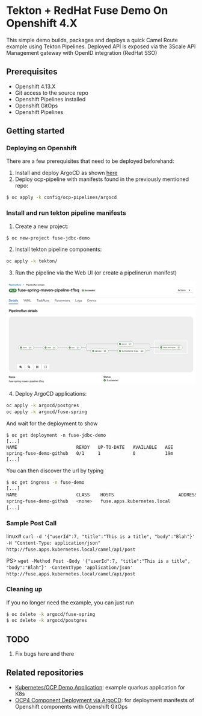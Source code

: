 # Tekton + RedHat Fuse Demo On Openshift 4.X

This simple demo builds, packages and deploys a quick Camel Route example using Tekton Pipelines.
Deployed API is exposed via the 3Scale API Management gateway with OpenID integration (RedHat SSO)

## Prerequisites
- Openshift 4.13.X
- Git access to the source repo
- Openshift Pipelines installed
- Openshift GitOps
- Openshift Pipelines

## Getting started

### Deploying on Openshift

There are a few prerequisites that need to be deployed beforehand:

1. Install and deploy ArgoCD as shown [here](https://github.com/mcaimi/k8s-demo-argocd)
2. Deploy ocp-pipeline with manifests found in the previously mentioned repo:

```bash
$ oc apply -k config/ocp-pipelines/argocd
```

### Install and run tekton pipeline manifests

1. Create a new project:

```bash
$ oc new-project fuse-jdbc-demo
```

2. Install tekton pipeline components:

```bash
oc apply -k tekton/
```

3. Run the pipeline via the Web UI (or create a pipelinerun manifest)

![OCP Pipeline Run](/assets/pipeline.png)

4. Deploy ArgoCD applications:

```bash
oc apply -k argocd/postgres
oc apply -k argocd/fuse-spring
```

And wait for the deployment to show

```
$ oc get deployment -n fuse-jdbc-demo
[...]
NAME                      READY   UP-TO-DATE   AVAILABLE   AGE
spring-fuse-demo-github   0/1     1            0           19m
[...]
```

You can then discover the url by typing

```bash
$ oc get ingress -n fuse-demo
[...]
NAME                      CLASS    HOSTS                        ADDRESS   PORTS   AGE
spring-fuse-demo-github   <none>   fuse.apps.kubernetes.local             80      2m29s
[...]
```

### Sample Post Call

linux# ``curl -d '{"userId":7, "title":"This is a title", "body":"Blah"}' -H "Content-Type: application/json" http://fuse.apps.kubernetes.local/camel/api/post``

PS> ``wget -Method Post -Body '{"userId":7, "title":"This is a title", "body":"Blah"}' -ContentType 'application/json' http://fuse.apps.kubernetes.local/camel/api/post``

### Cleaning up

If you no longer need the example, you can just run

```bash
$ oc delete -k argocd/fuse-spring
$ oc delete -k argocd/postgres
```

## TODO

1. Fix bugs here and there

## Related repositories

- [Kubernetes/OCP Demo Application](https://github.com/mcaimi/quarkus-notes): example quarkus application for K8s
- [OCP4 Component Deployment via ArgoCD](https://github.com/mcaimi/k8s-demo-argocd): for deployment manifests of Openshift components with Openshift GitOps

